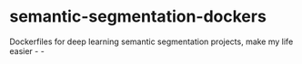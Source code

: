 # semantic-segmentation-dockers
Dockerfiles for deep learning semantic segmentation projects, make my life easier - -
